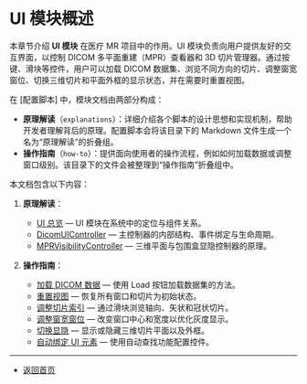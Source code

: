 # UI 模块概述

本章节介绍 **UI 模块** 在医疗 MR 项目中的作用。UI 模块负责向用户提供友好的交互界面，以控制 DICOM 多平面重建（MPR）查看器和 3D 切片管理器。通过按键、滑块等控件，用户可以加载 DICOM 数据集、浏览不同方向的切片、调整窗宽窗位、切换三维切片和平面外框的显示状态，并在需要时重置视图。

在 [配置脚本] 中，模块文档由两部分构成：

* **原理解读**（`explanations`）：详细介绍各个脚本的设计思想和实现机制，帮助开发者理解背后的原理。配置脚本会将该目录下的 Markdown 文件生成一个名为“原理解读”的折叠组。
* **操作指南**（`how‑to`）：提供面向使用者的操作流程，例如如何加载数据或调整窗口级别。该目录下的文件会被整理到“操作指南”折叠组中。

本文档包含以下内容：

1. **原理解读**：
   - [UI 总览](./explanations/01-overview.html)  — UI 模块在系统中的定位与组件关系。
   - [DicomUIController](./explanations/02-dicom-ui-controller.html) — 主控制器的内部结构、事件绑定与生命周期。
   - [MPRVisibilityController](./explanations/03-mpr-visibility-controller.html) — 三维平面与包围盒显隐控制器的原理。

2. **操作指南**：
   - [加载 DICOM 数据](./how‑to/01-load-dicom-data.html) — 使用 Load 按钮加载数据集的方法。
   - [重置视图](./how‑to/02-reset-view.html) — 恢复所有窗口和切片为初始状态。
   - [调整切片索引](./how‑to/03-adjust-slice.html) — 通过滑块浏览轴向、矢状和冠状切片。
   - [调整窗宽窗位](./how‑to/04-adjust-window-level.html) — 改变窗口中心和宽度以优化灰度显示。
   - [切换显隐](./how‑to/05-toggle-visibility.html) — 显示或隐藏三维切片平面以及外框。
   - [自动绑定 UI 元素](./how‑to/06-bind-ui-elements.html) — 使用自动查找功能配置控件。

---
* [返回首页](../README.md)